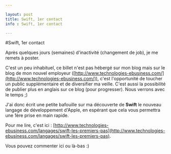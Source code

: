 ```yaml
---

layout: post
title: Swift, 1er contact
info : Swift, 1er contact

---
```


#Swift, 1er contact

Après quelques jours (semaines) d'inactivité (changement de job), je me remets à poster.

C'est un peu inhabituel, ce billet n'est pas hébergé sur mon blog mais sur le blog de mon nouvel employeur ([http://www.technologies-ebusiness.com/](http://www.technologies-ebusiness.com/)), c'est l'opportunité de toucher un public supplémentaire et de diversifier ma veille. C'est aussi la possibilité de publier plus en anglais sur ce blog (pour progresser). Nous verrons avec le temps ;)

J'ai donc écrit une petite bafouille sur ma découverte de **Swift** le nouveau langage de développement d'Apple, en espérant que cela vous permettra une 1ère prise en main rapide.

Pour me lire, c'est ici : [http://www.technologies-ebusiness.com/langages/swift-les-premiers-pas](http://www.technologies-ebusiness.com/langages/swift-les-premiers-pas).

Vous pouvez commenter ici ou là-bas :)